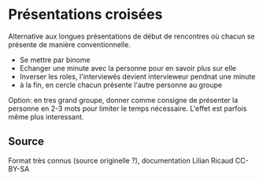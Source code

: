<!--

---
title: Présentations croisées 
description: Alternative aux longues présentations de début de rencontres où chacun se présente de manière conventionnelle.
image_url: 
licence: CC-BY-SA
---

-->

# Présentations croisées 
Alternative aux longues présentations de début de rencontres où chacun se présente de manière conventionnelle.

- Se mettre par binome
- Echanger une minute avec la personne pour en savoir plus sur elle
- Inverser les roles, l'interviewés devient intervieweur pendnat une minute
- à la fin, en cercle chacun présente l'autre personne au groupe

Option: en tres grand groupe, donner comme consigne de présenter la personne en 2-3 mots pour limiter le temps nécessaire. L'effet est parfois même plus interessant.

## Source
Format très connus (source originelle ?), documentation Lilian Ricaud CC-BY-SA


